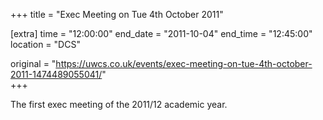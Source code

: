 +++
title = "Exec Meeting on Tue 4th October 2011"

[extra]
time = "12:00:00"
end_date = "2011-10-04"
end_time = "12:45:00"
location = "DCS"

original = "https://uwcs.co.uk/events/exec-meeting-on-tue-4th-october-2011-1474489055041/"    
+++

The first exec meeting of the 2011/12 academic year.

